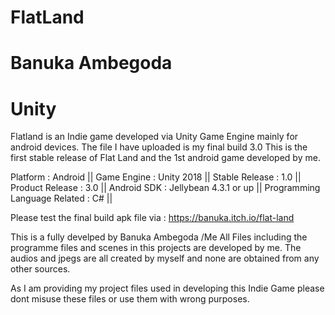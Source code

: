 # FlatLand
# Banuka Ambegoda
# Unity

Flatland is an Indie game developed via Unity Game Engine mainly for android devices.
The file I have uploaded is my final build 3.0
This is the first stable release of Flat Land and the 1st android game developed by me.

Platform : Android ||
Game Engine : Unity 2018 ||
Stable Release : 1.0 ||
Product Release : 3.0 ||
Android SDK : Jellybean 4.3.1 or up ||
Programming Language Related : C# ||

Please test the final build apk file via : https://banuka.itch.io/flat-land

This is a fully develped by Banuka Ambegoda /Me
All Files including the programme files and scenes in this projects are developed by me.
The audios and jpegs are all created by myself and none are obtained from any other sources.

As I am providing my project files used in developing this Indie Game please dont misuse these files or use them with wrong purposes.
